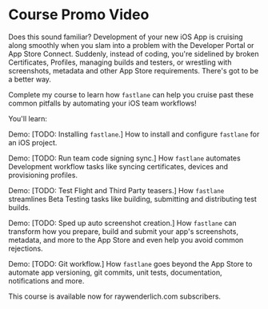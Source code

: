 # Course Promo Video

Does this sound familiar? Development of your new iOS App is cruising along smoothly when you slam into a problem with the Developer Portal or App Store Connect. Suddenly, instead of coding, you're sidelined by broken Certificates, Profiles, managing builds and testers, or wrestling with screenshots, metadata and other App Store requirements. There's got to be a better way.

Complete my course to learn how `fastlane` can help you cruise past these common pitfalls by automating your iOS team workflows!

You'll learn:

Demo: [TODO: Installing `fastlane`.]
How to install and configure `fastlane` for an iOS project.

Demo: [TODO: Run team code signing sync.]
How `fastlane` automates Development workflow tasks like syncing certificates, devices and provisioning profiles.

Demo: [TODO: Test Flight and Third Party teasers.]
How `fastlane` streamlines Beta Testing tasks like building, submitting and distributing test builds.

Demo: [TODO: Sped up auto screenshot creation.]
How `fastlane` can transform how you prepare, build and submit your app's screenshots, metadata, and more to the App Store and even help you avoid common rejections.

Demo: [TODO: Git workflow.]
How `fastlane` goes beyond the App Store to automate app versioning, git commits, unit tests, documentation, notifications and more.

This course is available now for raywenderlich.com subscribers.